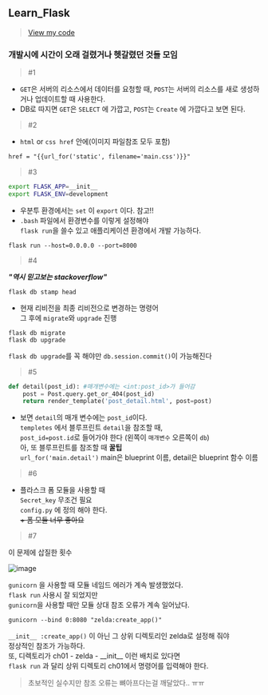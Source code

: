 ## Learn_Flask 
> <a href="https://github.com/min050410/Flask-take-notes/tree/master">View my code</a>    


### 개발시에 시간이 오래 걸렸거나 헷갈렸던 것들 모임  
> #1  
- `GET`은 서버의 리소스에서 데이터를 요청할 때, `POST`는 서버의 리소스를 새로 생성하거나 업데이트할 때 사용한다.  
- DB로 따지면 `GET`은 `SELECT` 에 가깝고, `POST`는 `Create` 에 가깝다고 보면 된다.

> #2  
- `html` or `css href` 안에(이미지 파일참조 모두 포함) 
```html
href = "{{url_for('static', filename='main.css')}}"
```
> #3
```bash  
export FLASK_APP=__init__  
export FLASK_ENV=development  
```
- 우분투 환경에서는 `set` 이 `export` 이다. 참고!!  
- `.bash` 파일에서 환경변수를 이렇게 설정해야   
`flask run`을 쓸수 있고 애플리케이션 환경에서 개발 가능하다.
```ubuntu
flask run --host=0.0.0.0 --port=8000
```
> #4  

__*"역시 믿고보는 stackoverflow"*__  
```ubuntu
flask db stamp head
```
- 현재 리비전을 최종 리비전으로 변경하는 명령어  
그 후에 `migrate`와 `upgrade` 진행  
```ubuntu
flask db migrate  
flask db upgrade
```
  
`flask db upgrade`를 꼭 해야만 `db.session.commit()`이 가능해진다  
  
  
> #5

```python
def detail(post_id): #매개변수에는 <int:post_id>가 들어감  
	post = Post.query.get_or_404(post_id)  
	return render_template('post_detail.html', post=post)  
```

- 보면 `detail`의 매개 변수에는 `post_id`이다.  
`templetes` 에서 블루프린트 `detail`을 참조할 때,  
`post_id=post.id`로 들어가야 한다 (왼쪽이 `매개변수` 오른쪽이 `db`)  
아, 또 블루프린트를 참조할 때 __꿀팁__  
`url_for('main.detail')` main은 blueprint 이름, detail은 blueprint 함수 이름

> #6  
- 플라스크 폼 모듈을 사용할 때  
`Secret_key` 무조건 필요    
`config.py` 에 정의 해야 한다.  
~~+ 폼 모듈 너무 좋아요~~

> #7  

이 문제에 삽질한 횟수  
  
![image](https://user-images.githubusercontent.com/45661217/134806966-9ee02c84-74f4-4b6d-aed4-46daea631f67.png) 
  
`gunicorn` 을 사용할 때 모듈 네임드 에러가 계속 발생했었다.  
`flask run` 사용시 잘 되었지만  
`gunicorn`을 사용할 때만 모듈 상대 참조 오류가 계속 일어났다.    
```ubuntu
gunicorn --bind 0:8080 "zelda:create_app()"  
```
`__init__ :create_app()` 이 아닌 그 상위 디렉토리인 zelda로 설정해 줘야  
정상적인 참조가 가능하다.  
또, 디렉토리가 ch01 - zelda - \_\_init\_\_ 이런 배치로 있다면  
`flask run` 과 달리 상위 디렉토리 ch01에서 명령어를 입력해야 한다.  
> 초보적인 실수지만 참조 오류는 뼈아프다는걸 깨달았다.. ㅠㅠ   

